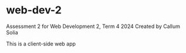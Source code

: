 # web-dev-2
Assessment 2 for Web Development 2, Term 4 2024
Created by Callum Solia

This is a client-side web app